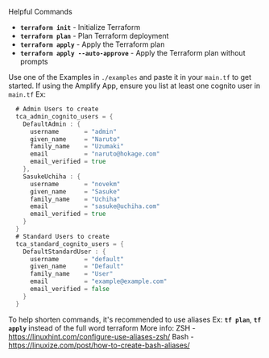 Helpful Commands
- **`terraform init`** - Initialize Terraform
- **`terraform plan`** - Plan Terraform deployment
- **`terraform apply`** - Apply the Terraform plan
- **`terraform apply --auto-approve`** - Apply the Terraform plan without prompts

Use one of the Examples in `./examples` and paste it in your `main.tf` to get started. If using the Amplify App, ensure you list at least one cognito user in `main.tf`
Ex:
```go
  # Admin Users to create
  tca_admin_cognito_users = {
    DefaultAdmin : {
      username       = "admin"
      given_name     = "Naruto"
      family_name    = "Uzumaki"
      email          = "naruto@hokage.com"
      email_verified = true
    },
    SasukeUchiha : {
      username       = "novekm"
      given_name     = "Sasuke"
      family_name    = "Uchiha"
      email          = "sasuke@uchiha.com"
      email_verified = true
    }
  }
  # Standard Users to create
  tca_standard_cognito_users = {
    DefaultStandardUser : {
      username       = "default"
      given_name     = "Default"
      family_name    = "User"
      email          = "example@example.com"
      email_verified = false
    }
  }
```

To help shorten commands, it's recommended to use aliases
Ex: **`tf plan`**, **`tf apply`** instead of the full word terraform
More info:
ZSH - https://linuxhint.com/configure-use-aliases-zsh/
Bash - https://linuxize.com/post/how-to-create-bash-aliases/
